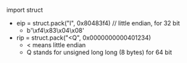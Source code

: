 
import struct
- eip = struct.pack("I", 0x80483f4) // little endian, for 32 bit
	- b'\xf4\x83\x04\x08'
- rip = struct.pack("<Q", 0x0000000000401234)
	- < means little endian
	- Q stands for unsigned long long (8 bytes) for 64 bit
